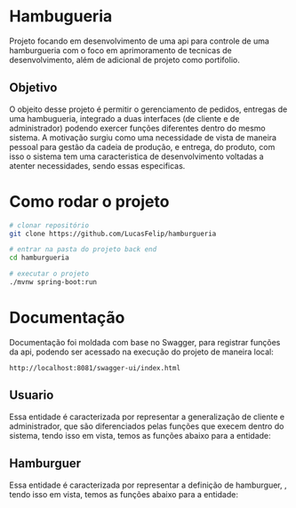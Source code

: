 # Hambugueria
Projeto focando em desenvolvimento de uma api para controle de uma  hamburgueria com o foco em aprimoramento de tecnicas de desenvolvimento, além de adicional de projeto como portifolio.

## Objetivo
O objeito desse projeto é permitir o gerenciamento de pedidos, entregas de uma hambugueria, integrado a duas interfaces (de cliente e de administrador) podendo exercer funções diferentes dentro do mesmo sistema. A motivação surgiu como uma necessidade de vista de maneira pessoal para gestão da cadeia de produção, e entrega, do produto, com isso o sistema tem uma caracteristica de desenvolvimento voltadas a atenter necessidades, sendo essas especificas.

# Como rodar o projeto 

```bash
# clonar repositório
git clone https://github.com/LucasFelip/hamburgueria

# entrar na pasta do projeto back end
cd hamburgueria

# executar o projeto
./mvnw spring-boot:run
``` 

# Documentação
Documentação foi moldada com base no Swagger, para registrar funções da api, podendo ser acessado na execução do projeto de maneira local:

    http://localhost:8081/swagger-ui/index.html

## Usuario
Essa entidade é caracterizada por representar a generalização de cliente e administrador, que são diferenciados pelas funções que execem dentro do sistema, tendo isso em vista, temos as funções abaixo para a entidade:


## Hamburguer
Essa entidade é caracterizada por representar a definição de hamburguer, , tendo isso em vista, temos as funções abaixo para a entidade:
